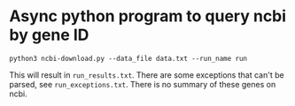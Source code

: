 
# Async python program to query ncbi by gene ID 
```python3
python3 ncbi-download.py --data_file data.txt --run_name run
```

This will result in `run_results.txt`. There are some exceptions that can't be parsed, see `run_exceptions.txt`. There is no summary of these genes on ncbi. 
